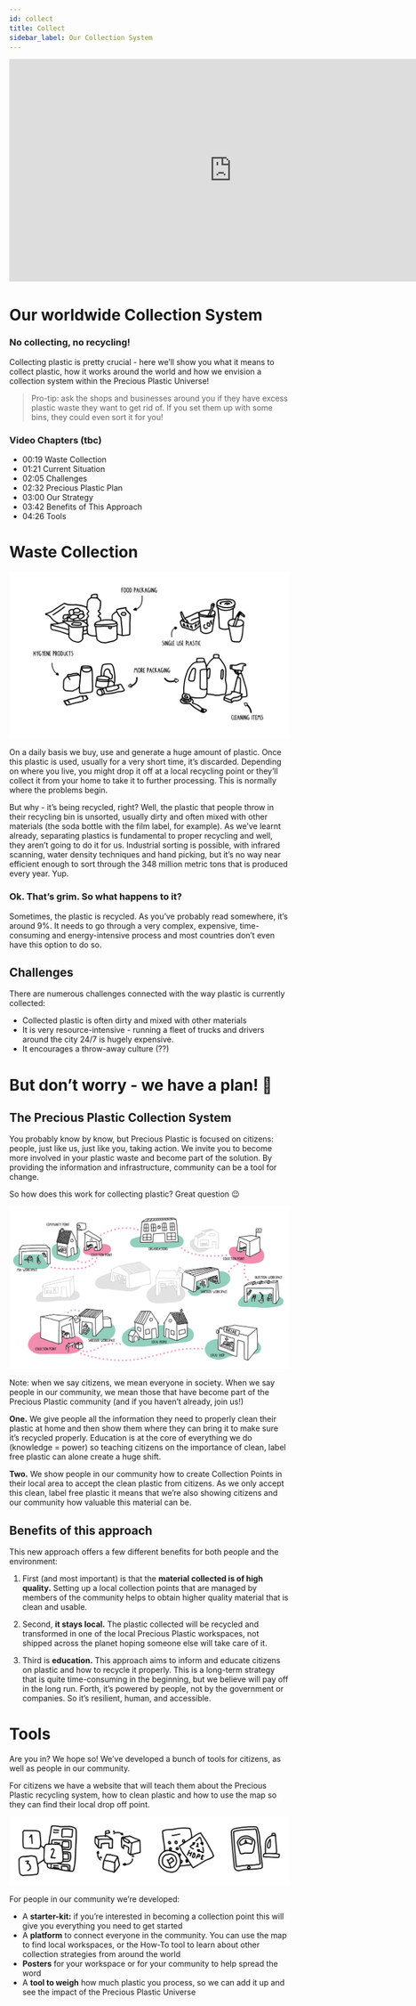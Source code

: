 ```yaml
---
id: collect
title: Collect
sidebar_label: Our Collection System
---
```


<div class="videocontainer">
  <iframe width="800" height="400" src="https://www.youtube.com/embed/BtrfTSSGHEo" frameborder="0" allow="accelerometer; autoplay; encrypted-media; gyroscope; picture-in-picture" allowfullscreen></iframe>
</div>

<style>
:root {
  --highlight: #b79ecb;
  --hover: #b79ecb;
}
</style>

# Our worldwide Collection System

<div class="videoChapters">
<div class="videoChaptersMain">

### No collecting, no recycling!

Collecting plastic is pretty crucial - here we’ll show you what it means to collect plastic, how it works around the world and how we envision a collection system within the Precious Plastic Universe!

> Pro-tip: ask the shops and businesses around you if they have excess plastic waste they want to get rid of. If you set them up with some bins, they could even sort it for you!


</div>
<div class="videoChaptersSidebar">

### Video Chapters (tbc)

- 00:19 Waste Collection
- 01:21 Current Situation
- 02:05 Challenges
- 02:32 Precious Plastic Plan
- 03:00 Our Strategy
- 03:42 Benefits of This Approach
- 04:26 Tools



</div>
</div>

# Waste Collection

![Daily Plastic Use](assets/collect/dailyplastic.svg)

On a daily basis we buy, use and generate a huge amount of plastic. Once this plastic is used, usually for a very short time, it’s discarded. Depending on where you live, you might drop it off at a local recycling point or they’ll collect it from your home to take it to further processing. This is normally where the problems begin.

But why - it’s being recycled, right? Well, the plastic that people throw in their recycling bin is unsorted, usually dirty and often mixed with other materials (the soda bottle with the film label, for example). As we’ve learnt already, separating plastics is fundamental to proper recycling and well, they aren’t going to do it for us. Industrial sorting is possible, with infrared scanning, water density techniques and hand picking, but it’s no way near efficient enough to sort through the 348 million metric tons that is produced every year. Yup.

### Ok. That’s grim. So what happens to it?

Sometimes, the plastic is recycled. As you’ve probably read somewhere, it’s around 9%. It needs to go through a very complex, expensive, time-consuming and energy-intensive process and most countries don’t even have this option to do so.

## Challenges

There are numerous challenges connected with the way plastic is currently collected:

- Collected plastic is often dirty and mixed with other materials
- It is very resource-intensive - running a fleet of trucks and drivers around the city 24/7 is hugely expensive.
- It encourages a throw-away culture (??)

# But don’t worry - we have a plan! 💪

## The Precious Plastic Collection System

You probably know by know, but Precious Plastic is focused on citizens: people, just like us, just like you, taking action. We invite you to become more involved in your plastic waste and become part of the solution. By providing the information and infrastructure, community can be a tool for change.

So how does this work for collecting plastic? Great question 😉

![Collection Network](assets/collect/collectionnetwork.svg)

<p class="note">Note: when we say citizens, we mean everyone in society. When we say people in our community, we mean those that have become part of the Precious Plastic community (and if you haven’t already, join us!)</p>

<b>One.</b> We give people all the information they need to properly clean their plastic at home and then show them where they can bring it to make sure it’s recycled properly. Education is at the core of everything we do (knowledge = power) so teaching citizens on the importance of clean, label free plastic can alone create a huge shift.

<b>Two.</b> We show people in our community how to create Collection Points in their local area to accept the clean plastic from citizens. As we only accept this clean, label free plastic it means that we’re also showing citizens and our community how valuable this material can be.

## Benefits of this approach

This new approach offers a few different benefits for both people and the environment:

1. First (and most important) is that the <b>material collected is of high quality.</b> Setting up a local collection points that are managed by members of the community helps to obtain higher quality material that is clean and usable.

2. Second, <b>it stays local.</b> The plastic collected will be recycled and transformed in one of the local Precious Plastic workspaces, not shipped across the planet hoping someone else will take care of it.

3. Third is <b>education.</b> This approach aims to inform and educate citizens on plastic and how to recycle it properly.  This is a long-term strategy that is quite time-consuming in the beginning, but we believe will pay off in the long run.
Forth, it’s powered by people, not by the government or companies. So it’s resilient, human, and accessible.

# Tools

Are you in? We hope so! We’ve developed a bunch of tools for citizens, as well as people in our community.

For citizens we have a website that will teach them about the Precious Plastic recycling system, how to clean plastic and how to use the map so they can find their local drop off point.

![All Tools](assets/collect/alltools.svg)

For people in our community we’re developed:
- A <b>starter-kit:</b> if you’re interested in becoming a collection point this will give you everything you need to get started
- A <b>platform</b> to connect everyone in the community. You can use the map to find local workspaces, or the How-To tool to learn about other collection strategies from around the world
- <b>Posters</b> for your workspace or for your community to help spread the word
- A <b>tool to weigh</b> how much plastic you process, so we can add it up and see the impact of the Precious Plastic Universe
